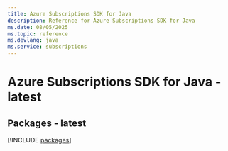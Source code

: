 ```yaml
---
title: Azure Subscriptions SDK for Java
description: Reference for Azure Subscriptions SDK for Java
ms.date: 08/05/2025
ms.topic: reference
ms.devlang: java
ms.service: subscriptions
---
```

# Azure Subscriptions SDK for Java - latest
## Packages - latest
[!INCLUDE [packages](subscriptions-index.md)]